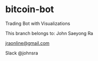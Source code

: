 # bitcoin-bot
Trading Bot with Visualizations

This branch belongs to:
John Saeyong Ra

jraonline@gmail.com

Slack @johnsra
